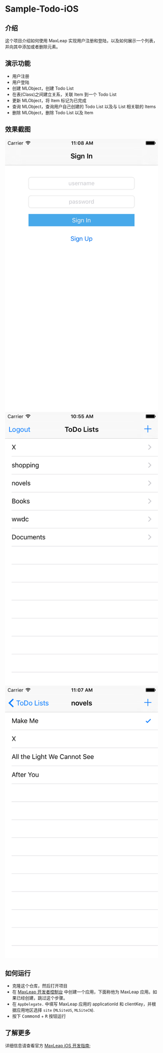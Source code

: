 # Sample-Todo-iOS

## 介绍

这个项目介绍如何使用 MaxLeap 实现用户注册和登陆，以及如何展示一个列表，并向其中添加或者删除元素。

## 演示功能

- 用户注册
- 用户登陆
- 创建 MLObject，创建 Todo List
- 在表(Class)之间建立关系，关联 Item 到一个 Todo List
- 更新 MLObject，将 Item 标记为已完成
- 查询 MLObject，查询用户自己创建的 Todo List 以及与 List 相关联的 Items
- 删除 MLObject，删除 Todo List 以及 Item

## 效果截图

![](../images/1.png)
![](../images/2.png)
![](../images/3.png)

## 如何运行

- 克隆这个仓库，然后打开项目
- 在 [MaxLeap 开发者控制台](https://maxleap.cn) 中创建一个应用，下面称他为 MaxLeap 应用。如果已经创建，跳过这个步骤。
- 在 `AppDelegate.` 中填写 MaxLeap 应用的 applicationId 和 clientKey，并根据应用地区选择 `site` (`MLSiteUS`, `MLSiteCN`).
- 按下 <kbd>Commond</kbd> + <kbd>R</kbd> 按钮运行

## 了解更多

详细信息请查看官方 [MaxLeap iOS 开发指南](https://maxleap.cn/zh_cn/guide/devguide/ios.html);
